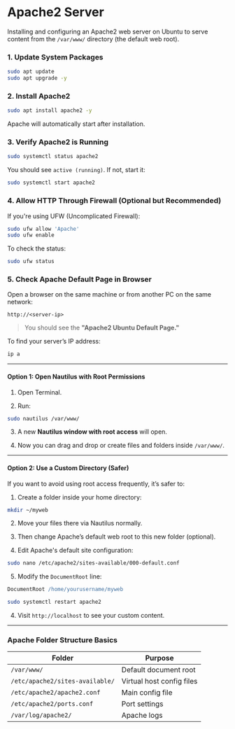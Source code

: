 
# Apache2 Server

Installing and configuring an Apache2 web server on Ubuntu to serve content from the `/var/www/` directory (the default web root). 

### 1. Update System Packages

```bash
sudo apt update
sudo apt upgrade -y
```

### 2. Install Apache2

```bash
sudo apt install apache2 -y
```

Apache will automatically start after installation.

### 3. Verify Apache2 is Running

```bash
sudo systemctl status apache2
```

You should see `active (running)`. If not, start it:

```bash
sudo systemctl start apache2
```

### 4. Allow HTTP Through Firewall (Optional but Recommended)

If you're using UFW (Uncomplicated Firewall):

```bash
sudo ufw allow 'Apache'
sudo ufw enable
```

To check the status:

```bash
sudo ufw status
```

### 5. Check Apache Default Page in Browser

Open a browser on the same machine or from another PC on the same network:

```
http://<server-ip>
```

> You should see the **"Apache2 Ubuntu Default Page."**

To find your server’s IP address:

```bash
ip a
```

---

#### Option 1: Open Nautilus with Root Permissions

1. Open Terminal.
    
2. Run:
    
```bash
sudo nautilus /var/www/
```
    
3. A new **Nautilus window with root access** will open.
    
4. Now you can drag and drop or create files and folders inside `/var/www/`.
    

---

#### Option 2: Use a Custom Directory (Safer)

If you want to avoid using root access frequently, it’s safer to:

1. Create a folder inside your home directory:
    
```bash
mkdir ~/myweb
```
    
2. Move your files there via Nautilus normally.
    
3. Then change Apache’s default web root to this new folder (optional).
    
4. Edit Apache's default site configuration:
    
```bash
sudo nano /etc/apache2/sites-available/000-default.conf
```

5. Modify the `DocumentRoot` line:
    
```apache
DocumentRoot /home/yourusername/myweb
```
    
```bash
sudo systemctl restart apache2
```

4. Visit `http://localhost` to see your custom content.
    

---

### Apache Folder Structure Basics

|Folder|Purpose|
|---|---|
|`/var/www/`|Default document root|
|`/etc/apache2/sites-available/`|Virtual host config files|
|`/etc/apache2/apache2.conf`|Main config file|
|`/etc/apache2/ports.conf`|Port settings|
|`/var/log/apache2/`|Apache logs|
